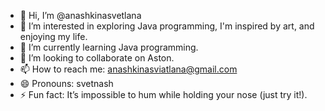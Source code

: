 - 👋 Hi, I’m @anashkinasvetlana
- 👀 I’m interested in exploring Java programming, I'm inspired by art, and enjoying my life.
- 🌱 I’m currently learning Java programming.
- 💞️ I’m looking to collaborate on Aston.
- 📫 How to reach me: anashkinasviatlana@gmail.com
- 😄 Pronouns: svetnash
- ⚡ Fun fact: It’s impossible to hum while holding your nose (just try it!).

<!---
anashkinasvetlana/anashkinasvetlana is a ✨ special ✨ repository because its `README.md` (this file) appears on your GitHub profile.
You can click the Preview link to take a look at your changes.
--->
